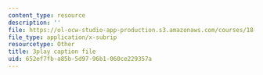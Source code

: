 ```yaml
---
content_type: resource
description: ''
file: https://ol-ocw-studio-app-production.s3.amazonaws.com/courses/18-06-linear-algebra-spring-2010/652ef7fba85b5d9796b1060ce229357a_srxexLishgY.vtt
file_type: application/x-subrip
resourcetype: Other
title: 3play caption file
uid: 652ef7fb-a85b-5d97-96b1-060ce229357a
---
```

